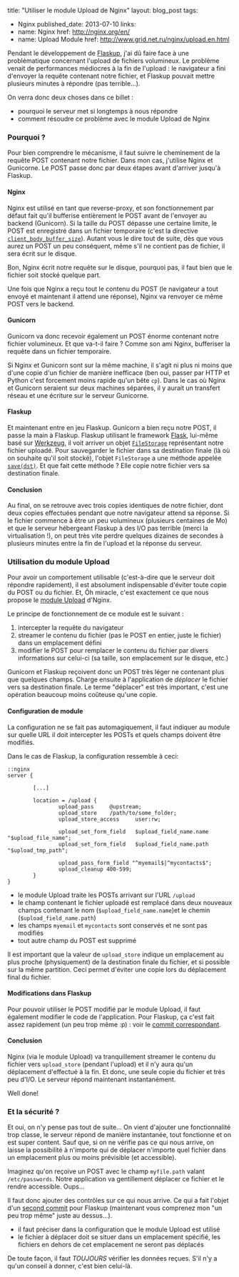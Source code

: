 title: "Utiliser le module Upload de Nginx"
layout: blog_post
tags:
- Nginx
published_date: 2013-07-10
links:
- name: Nginx
  href: http://nginx.org/en/
- name: Upload Module
  href: http://www.grid.net.ru/nginx/upload.en.html


Pendant le développement de [Flaskup](http://git.deltalima.net/flaskup/), j'ai dû faire face à une problématique concernant l'upload de fichiers volumineux. Le problème venait de performances médiocres à la fin de l'upload : le navigateur a fini d'envoyer la requête contenant notre fichier, et Flaskup pouvait mettre plusieurs minutes à répondre (pas terrible...).

On verra donc deux choses dans ce billet :

- pourquoi le serveur met si longtemps à nous répondre
- comment résoudre ce problème avec le module Upload de Nginx

<!-- BODY -->

### Pourquoi ?

Pour bien comprendre le mécanisme, il faut suivre le cheminement de la requête POST contenant notre fichier. Dans mon cas, j'utilise Nginx et Gunicorne. Le POST passe donc par deux étapes avant d'arriver jusqu'à Flaskup.

#### Nginx

Nginx est utilisé en tant que reverse-proxy, et son fonctionnement par défaut fait qu'il bufferise entièrement le POST avant de l'envoyer au backend (Gunicorn). Si la taille du POST dépasse une certaine limite, le POST est enregistré dans un fichier temporaire (c'est la directive [`client_body_buffer_size`](http://wiki.nginx.org/HttpCoreModule#client_body_buffer_size)). Autant vous le dire tout de suite, dès que vous aurez un POST un peu conséquent, même s'il ne contient pas de fichier, il sera écrit sur le disque.

Bon, Nginx écrit notre requête sur le disque, pourquoi pas, il faut bien que le fichier soit stocké quelque part.

Une fois que Nginx a reçu tout le contenu du POST (le navigateur a tout envoyé et maintenant il attend une réponse), Nginx va renvoyer ce même POST vers le backend.

#### Gunicorn

Gunicorn va donc recevoir également un POST énorme contenant notre fichier volumineux. Et que va-t-il faire ? Comme son ami Nginx, bufferiser la requête dans un fichier temporaire.

Si Nginx et Gunicorn sont sur la même machine, il s'agit ni plus ni moins que d'une copie d'un fichier de manière inefficace (ben oui, passer par HTTP et Python c'est forcement moins rapide qu'un bête `cp`). Dans le cas où Nginx et Gunicorn seraient sur deux machines séparées, il y aurait un transfert réseau et une écriture sur le serveur Gunicorne.

#### Flaskup

Et maintenant entre en jeu Flaskup. Gunicorn a bien reçu notre POST, il passe la main à Flaskup. Flaskup utilisant le framework [Flask](http://flask.pocoo.org/), lui-même basé sur [Werkzeug](http://werkzeug.pocoo.org/), il voit arriver un objet [`FileStorage`](http://werkzeug.pocoo.org/docs/datastructures/#werkzeug.datastructures.FileStorage) représentant notre fichier uploadé. Pour sauvegarder le fichier dans sa destination finale (là où on souhaite qu'il soit stocké), l'objet `FileStorage` a une méthode appelée [`save(dst)`](http://werkzeug.pocoo.org/docs/datastructures/#werkzeug.datastructures.FileStorage.save). Et que fait cette méthode ? Elle copie notre fichier vers sa destination finale.

#### Conclusion

Au final, on se retrouve avec trois copies identiques de notre fichier, dont deux copies effectuées pendant que notre navigateur attend sa réponse. Si le fichier commence à être un peu volumineux (plusieurs centaines de Mo) et que le serveur hébergeant Flaskup à des I/O pas terrible (merci la virtualisation !), on peut très vite perdre quelques dizaines de secondes à plusieurs minutes entre la fin de l'upload et la réponse du serveur.


### Utilisation du module Upload

Pour avoir un comportement utilisable (c'est-à-dire que le serveur doit répondre rapidement), il est absolument indispensable d'éviter toute copie du POST ou du fichier. Et, Ôh miracle, c'est exactement ce que nous propose le [module Upload](http://www.grid.net.ru/nginx/upload.en.html) d'Nginx.

Le principe de fonctionnement de ce module est le suivant :

1. intercepter la requête du navigateur
2. streamer le contenu du fichier (pas le POST en entier, juste le fichier) dans un emplacement défini
3. modifier le POST pour remplacer le contenu du fichier par divers informations sur celui-ci (sa taille, son emplacement sur le disque, etc.)

Gunicorn et Flaskup reçoivent donc un POST très léger ne contenant plus que quelques champs. Charge ensuite à l'application de *déplacer* le fichier vers sa destination finale. Le terme "déplacer" est très important, c'est une opération beaucoup moins coûteuse qu'une copie.

#### Configuration de module

La configuration ne se fait pas automagiquement, il faut indiquer au module sur quelle URL il doit intercepter les POSTs et quels champs doivent être modifiés.

Dans le cas de Flaskup, la configuration ressemble à ceci:

    ::nginx
    server {

            [...]

            location = /upload {
                    upload_pass     @upstream;
                    upload_store    /path/to/some_folder;
                    upload_store_access     user:rw;

                    upload_set_form_field   $upload_field_name.name "$upload_file_name";
                    upload_set_form_field   $upload_field_name.path "$upload_tmp_path";

                    upload_pass_form_field "^myemail$|^mycontacts$";
                    upload_cleanup 400-599;
            }
    }

- le module Upload traite les POSTs arrivant sur l'URL `/upload`
- le champ contenant le fichier uploadé est remplacé dans deux nouveaux champs contenant le nom (`$upload_field_name.name`)et le chemin (`$upload_field_name.path`)
- les champs `myemail` et `mycontacts` sont conservés et ne sont pas modifiés
- tout autre champ du POST est supprimé

Il est important que la valeur de `upload_store` indique un emplacement au plus proche (physiquement) de la destination finale du fichier, et si possible sur la même partition. Ceci permet d'éviter une copie lors du déplacement final du fichier.

#### Modifications dans Flaskup

Pour pouvoir utiliser le POST modifié par le module Upload, il faut également modifier le code de l'application. Pour Flaskup, ça c'est fait assez rapidement (un peu trop même :p) : voir le [commit correspondant](http://git.deltalima.net/flaskup/commit/?id=335e6387704bc1cb0d4da7718773c265f27278d9).

#### Conclusion

Nginx (via le module Upload) va tranquillement streamer le contenu du fichier vers `upload_store` (pendant l'upload) et il n'y aura qu'un déplacement d'effectué à la fin. Et donc, une seule copie du fichier et très peu d'I/O. Le serveur répond maintenant instantanément.

Well done!

### Et la sécurité ?

Et oui, on n'y pense pas tout de suite... On vient d'ajouter une fonctionnalité trop classe, le serveur répond de manière instantanée, tout fonctionne et on est super content. Sauf que, si on ne vérifie pas ce qui nous arrive, on laisse la possibilité à n'importe qui de déplacer n'importe quel fichier dans un emplacement plus ou moins prévisible (et accessible).

Imaginez qu'on reçoive un POST avec le champ `myfile.path` valant `/etc/passwords`. Notre application va gentillement déplacer ce fichier et le rendre accessible. Oups...

Il faut donc ajouter des contrôles sur ce qui nous arrive. Ce qui a fait l'objet d'un [second commit](http://git.deltalima.net/flaskup/commit/?id=a44fe298413f18dff75888460ba966829d81900e) pour Flaskup (maintenant vous comprenez mon "un peu trop même" juste au dessus...).

- il faut préciser dans la configuration que le module Upload est utilisé
- le fichier à déplacer doit se situer dans un emplacement spécifié, les fichiers en dehors de cet emplacement ne seront pas déplacés

De toute façon, il faut *TOUJOURS* vérifier les données reçues. S'il n'y a qu'un conseil à donner, c'est bien celui-là.
